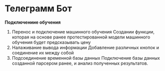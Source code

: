 # Телеграмм Бот

 **Подключениие обучения**

1. Перенос и подключение машинного обучения
    Создании функции, которая на основе ранее протестированной модели машинного обучения будет предсказывать цену
2. Налаживание вывода информации
   Добавление различных кнопок и соединение их между собой
3. Подсоединение временной базы данных
   Подключение базы данных созданной парсером ранее, и анализ полученных результатов.
